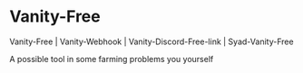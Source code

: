 # Vanity-Free

Vanity-Free | Vanity-Webhook | Vanity-Discord-Free-link | Syad-Vanity-Free

A possible tool in some farming problems you yourself
